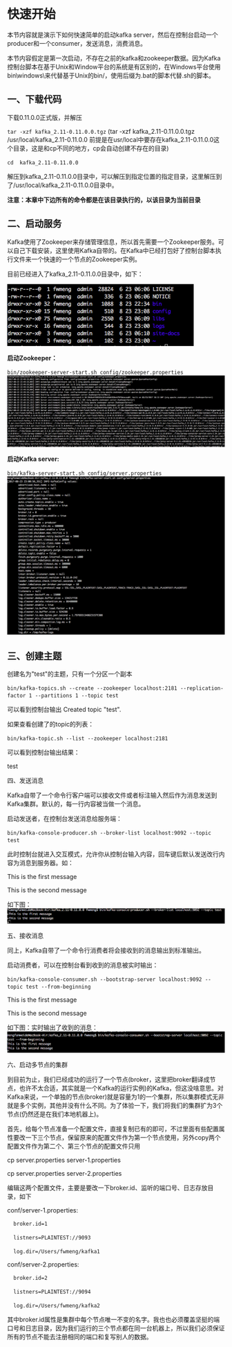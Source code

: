# 快速开始

本节内容就是演示下如何快速简单的启动kafka server，然后在控制台启动一个producer和一个consumer，发送消息，消费消息。

本节内容假定是第一次启动，不存在之前的kafka和zookeeper数据。因为Kafka控制台脚本在基于Unix和Window平台的系统是有区别的，在Windows平台使用bin\windows\来代替基于Unix的bin/，使用后缀为.bat的脚本代替.sh的脚本。

## 一、下载代码

下载0.11.0.0正式版，并解压

`tar -xzf kafka_2.11-0.11.0.0.tgz`    \(tar -xzf kafka\_2.11-0.11.0.0.tgz /usr/local/kafka\_2.11-0.11.0.0 前提是在usr/local中要存在kafka\_2.11-0.11.0.0这个目录，这是和cp不同的地方，cp会自动创建不存在的目录\)

`cd  kafka_2.11-0.11.0.0`

解压到kafka\_2.11-0.11.0.0目录中，可以解压到指定位置的指定目录，这里解压到了/usr/local/kafka\_2.11-0.11.0.0目录中。

**注意：本章中下边所有的命令都是在该目录执行的，以该目录为当前目录**

## 二、启动服务

Kafka使用了Zookeeper来存储管理信息，所以首先需要一个Zookeeper服务。可以自己下载安装，这里使用Kafka自带的。在Kafka中已经打包好了控制台脚本执行文件来一个快速的一个节点的Zookeeper实例。

目前已经进入了kafka\_2.11-0.11.0.0目录中，如下：

![](/assets/import2-1.png)

**启动Zookeeper：**

`bin/zookeeper-server-start.sh config/zookeeper.properties`     ![](/assets/import2-2.png)

**启动Kafka server:**

`bin/kafka-server-start.sh config/server.properties`       ![](/assets/import2-3.png)

## 三、创建主题

创建名为"test"的主题，只有一个分区一个副本

`bin/kafka-topics.sh --create --zookeeper localhost:2181 --replication-factor 1 --partitions 1 --topic test`

可以看到控制台输出 Created topic "test".

如果查看创建了的topic的列表：

`bin/kafka-topic.sh --list --zookeeper localhost:2181`

可以看到控制台输出结果：

test

四、发送消息

Kafka自带了一个命令行客户端可以接收文件或者标注输入然后作为消息发送到Kafka集群。默认的，每一行内容被当做一个消息。

启动发送者，在控制台发送消息给服务端：

`bin/kafka-console-producer.sh --broker-list localhost:9092 --topic test`

此时控制台就进入交互模式，允许你从控制台输入内容，回车键后默认发送改行内容为消息到服务器。如：

This is the first message

This is the second message

如下图：![](/assets/import2-4.png)

五、接收消息

同上，Kafka自带了一个命令行消费者将会接收到的消息输出到标准输出。

启动消费者，可以在控制台看到收到的消息被实时输出：

`bin/kafka-console-consumer.sh --bootstrap-server localhost:9092 --topic test --from-beginning`

This is the first message

This is the second message

如下图：实时输出了收到的消息：![](/assets/import2-5.png)

六、启动多节点的集群

到目前为止，我们已经成功的运行了一个节点\(broker，这里把broker翻译成节点，也许不太合适，其实就是一个Kafka的运行实例\)的Kafka，但这没啥意思。对Kafka来说，一个单独的节点\(broker\)就是容量为1的一个集群，所以集群模式无非就是多个实例，其他并没有什么不同。为了体验一下，我们将我们的集群扩为3个节点\(仍然还是在我们本地机器上\)。

首先，给每个节点准备一个配置文件，直接复制已有的即可，不过里面有些配置属性要改一下三个节点，保留原来的配置文件作为第一个节点使用，另外copy两个配置文件作为第二个、第三个节点的配置文件只用

cp server.properties server-1.properties

cp server.properties server-2.properties

编辑这两个配置文件，主要是要改一下broker.id、监听的端口号、日志存放目录，如下

conf/server-1.properties:

      broker.id=1

      listners=PLAINTEST://9093

      log.dir=/Users/fwmeng/kafka1

conf/server-2.properties:

      broker.id=2

      listners=PLAINTEST://9094

      log.dir=/Users/fwmeng/kafka2

其中broker.id属性是集群中每个节点唯一不变的名字。我也也必须覆盖坚挺的端口号和日志目录，因为我们运行的三个节点都在同一台机器上，所以我们必须保证所有的节点不能去注册相同的端口和复写别人的数据。





